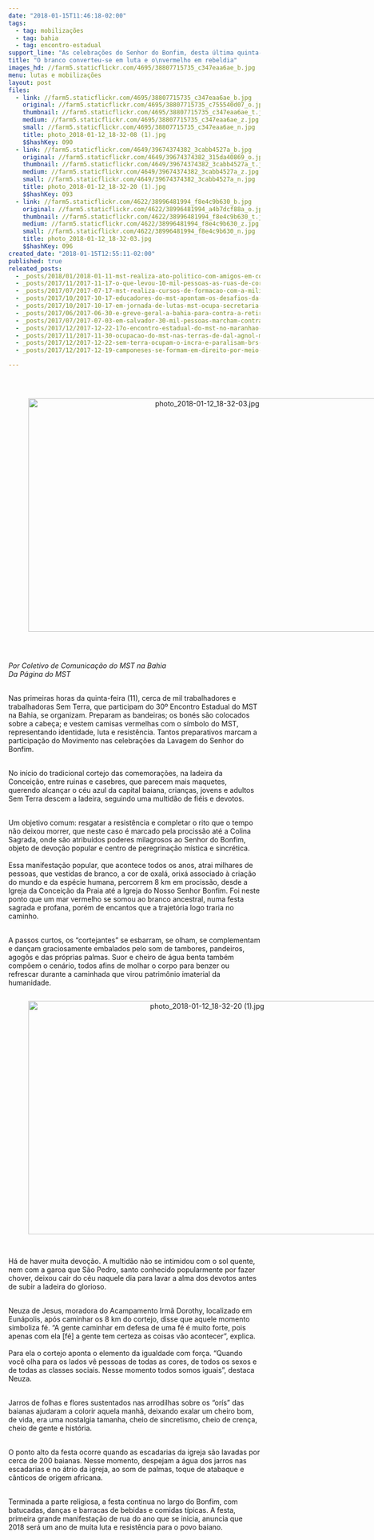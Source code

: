 ```yaml
---
date: "2018-01-15T11:46:18-02:00"
tags:
  - tag: mobilizações
  - tag: bahia
  - tag: encontro-estadual
support_line: "As celebrações do Senhor do Bonfim, desta última quinta-feira (11), foram marcadas por uma\nonda vermelha de trabalhadores Sem Terra em marcha"
title: "O branco converteu-se em luta e o\nvermelho em rebeldia"
images_hd: //farm5.staticflickr.com/4695/38807715735_c347eaa6ae_b.jpg
menu: lutas e mobilizações
layout: post
files:
  - link: //farm5.staticflickr.com/4695/38807715735_c347eaa6ae_b.jpg
    original: //farm5.staticflickr.com/4695/38807715735_c755540d07_o.jpg
    thumbnail: //farm5.staticflickr.com/4695/38807715735_c347eaa6ae_t.jpg
    medium: //farm5.staticflickr.com/4695/38807715735_c347eaa6ae_z.jpg
    small: //farm5.staticflickr.com/4695/38807715735_c347eaa6ae_n.jpg
    title: photo_2018-01-12_18-32-08 (1).jpg
    $$hashKey: 090
  - link: //farm5.staticflickr.com/4649/39674374382_3cabb4527a_b.jpg
    original: //farm5.staticflickr.com/4649/39674374382_315da40869_o.jpg
    thumbnail: //farm5.staticflickr.com/4649/39674374382_3cabb4527a_t.jpg
    medium: //farm5.staticflickr.com/4649/39674374382_3cabb4527a_z.jpg
    small: //farm5.staticflickr.com/4649/39674374382_3cabb4527a_n.jpg
    title: photo_2018-01-12_18-32-20 (1).jpg
    $$hashKey: 093
  - link: //farm5.staticflickr.com/4622/38996481994_f8e4c9b630_b.jpg
    original: //farm5.staticflickr.com/4622/38996481994_a4b7dcf88a_o.jpg
    thumbnail: //farm5.staticflickr.com/4622/38996481994_f8e4c9b630_t.jpg
    medium: //farm5.staticflickr.com/4622/38996481994_f8e4c9b630_z.jpg
    small: //farm5.staticflickr.com/4622/38996481994_f8e4c9b630_n.jpg
    title: photo_2018-01-12_18-32-03.jpg
    $$hashKey: 096
created_date: "2018-01-15T12:55:11-02:00"
published: true
releated_posts:
  - _posts/2018/01/2018-01-11-mst-realiza-ato-politico-com-amigos-em-comemoracao-aos-30-anos-na-bahia.md
  - _posts/2017/11/2017-11-17-o-que-levou-10-mil-pessoas-as-ruas-de-correntina-ba.md
  - _posts/2017/07/2017-07-17-mst-realiza-cursos-de-formacao-com-a-militancia-na-bahia.md
  - _posts/2017/10/2017-10-17-educadores-do-mst-apontam-os-desafios-da-educacao-do-campo-na-chapada-diamantina.md
  - _posts/2017/10/2017-10-17-em-jornada-de-lutas-mst-ocupa-secretaria-de-educacao-e-denuncia-o-fechamento-de-escolas-no-campo.md
  - _posts/2017/06/2017-06-30-e-greve-geral-a-bahia-para-contra-a-retirada-de-direitos.md
  - _posts/2017/07/2017-07-03-em-salvador-30-mil-pessoas-marcham-contra-as-reformas-do-governo-temer.md
  - _posts/2017/12/2017-12-22-17o-encontro-estadual-do-mst-no-maranhao-debate-os-desafios-da-luta-pela-reforma-agraria-popular.md
  - _posts/2017/11/2017-11-30-ocupacao-do-mst-nas-terras-de-dal-agnol-mpe-opina-pelo-improvimento-da-apelacao-e-relator-suspende-o-julgamento.md
  - _posts/2017/12/2017-12-22-sem-terra-ocupam-o-incra-e-paralisam-brs-na-paraiba.md
  - _posts/2017/12/2017-12-19-camponeses-se-formam-em-direito-por-meio-do-pronera-na-bahia.md

---
```

<p>&nbsp;</p>

<div style="text-align:center">
<figure class="image" style="display:inline-block"><img alt="photo_2018-01-12_18-32-03.jpg" height="467" src="//farm5.staticflickr.com/4622/38996481994_f8e4c9b630_b.jpg" width="700" />
<figcaption></figcaption>
</figure>
</div>

<p>&nbsp;</p>

<p><em>Por Coletivo de Comunica&ccedil;&atilde;o do MST na Bahia<br />
Da P&aacute;gina do MST</em></p>

<p><br />
Nas primeiras horas da quinta-feira (11), cerca de mil trabalhadores e trabalhadoras Sem Terra, que participam do 30&ordm; Encontro Estadual do MST na Bahia, se organizam. Preparam as bandeiras; os bon&eacute;s s&atilde;o colocados sobre a cabe&ccedil;a; e vestem camisas vermelhas com o s&iacute;mbolo do MST, representando identidade, luta e resist&ecirc;ncia. Tantos preparativos marcam a participa&ccedil;&atilde;o do Movimento nas celebra&ccedil;&otilde;es da Lavagem do Senhor do Bonfim.</p>

<p><br />
No in&iacute;cio do tradicional cortejo das comemora&ccedil;&otilde;es, na ladeira da Concei&ccedil;&atilde;o, entre ruinas e casebres, que parecem mais maquetes, querendo alcan&ccedil;ar o c&eacute;u azul da capital baiana, crian&ccedil;as, jovens e adultos Sem Terra descem a ladeira, seguindo uma multid&atilde;o de fi&eacute;is e devotos.</p>

<p><br />
Um objetivo comum: resgatar a resist&ecirc;ncia e completar o rito que o tempo n&atilde;o deixou morrer, que neste caso &eacute; marcado pela prociss&atilde;o at&eacute; a Colina Sagrada, onde s&atilde;o atribu&iacute;dos poderes milagrosos ao Senhor do Bonfim, objeto de devo&ccedil;&atilde;o popular e centro de peregrina&ccedil;&atilde;o m&iacute;stica e sincr&eacute;tica.<br />
<br />
Essa manifesta&ccedil;&atilde;o popular, que acontece todos os anos, atrai milhares de pessoas, que vestidas de branco, a cor de oxal&aacute;, orix&aacute; associado &agrave; cria&ccedil;&atilde;o do mundo e da esp&eacute;cie humana, percorrem 8 km em prociss&atilde;o, desde a Igreja da Concei&ccedil;&atilde;o da Praia at&eacute; a Igreja do Nosso Senhor Bonfim. Foi neste ponto que um mar vermelho se somou ao branco ancestral, numa festa sagrada e profana, por&eacute;m de encantos que a trajet&oacute;ria logo traria no caminho.</p>

<p><br />
A passos curtos, os &ldquo;cortejantes&rdquo; se esbarram, se olham, se complementam e dan&ccedil;am graciosamente embalados pelo som de tambores, pandeiros, agog&ocirc;s e das pr&oacute;prias palmas. Suor e cheiro de &aacute;gua benta tamb&eacute;m comp&otilde;em o cen&aacute;rio, todos afins de molhar o corpo para benzer ou refrescar durante a caminhada que virou patrim&ocirc;nio imaterial da humanidade.</p>

<div style="text-align:center">
<figure class="image" style="display:inline-block"><img alt="photo_2018-01-12_18-32-20 (1).jpg" height="467" src="//farm5.staticflickr.com/4649/39674374382_3cabb4527a_b.jpg" width="700" />
<figcaption></figcaption>
</figure>
</div>

<p><br />
H&aacute; de haver muita devo&ccedil;&atilde;o. A multid&atilde;o n&atilde;o se intimidou com o sol quente, nem com a garoa que S&atilde;o Pedro, santo conhecido popularmente por fazer chover, deixou cair do c&eacute;u naquele dia para lavar a alma dos devotos antes de subir a ladeira do glorioso.</p>

<p><br />
Neuza de Jesus, moradora do Acampamento Irm&atilde; Dorothy, localizado em Eun&aacute;polis, ap&oacute;s caminhar os 8 km do cortejo, disse que aquele momento simboliza f&eacute;. &ldquo;A gente caminhar em defesa de uma f&eacute; &eacute; muito forte, pois apenas com ela [f&eacute;] a gente tem certeza as coisas v&atilde;o acontecer&rdquo;, explica.<br />
<br />
Para ela o cortejo aponta o elemento da igualdade com for&ccedil;a. &ldquo;Quando voc&ecirc; olha para os lados v&ecirc; pessoas de todas as cores, de todos os sexos e de todas as classes sociais. Nesse momento todos somos iguais&rdquo;, destaca Neuza.</p>

<p><br />
Jarros de folhas e flores sustentados nas arrodilhas sobre os &ldquo;or&iacute;s&rdquo; das baianas ajudaram a colorir aquela manh&atilde;, deixando exalar um cheiro bom, de vida, era uma nostalgia tamanha, cheio de sincretismo, cheio de cren&ccedil;a, cheio de gente e hist&oacute;ria.</p>

<p><br />
O ponto alto da festa ocorre quando as escadarias da igreja s&atilde;o lavadas por cerca de 200 baianas. Nesse momento, despejam a &aacute;gua dos jarros nas escadarias e no &aacute;trio da igreja, ao som de palmas, toque de atabaque e c&acirc;nticos de origem africana.</p>

<p><br />
Terminada a parte religiosa, a festa continua no largo do Bonfim, com batucadas, dan&ccedil;as e barracas de bebidas e comidas t&iacute;picas. A festa, primeira grande manifesta&ccedil;&atilde;o de rua do ano que se inicia, anuncia que 2018 ser&aacute; um ano de muita luta e resist&ecirc;ncia para o povo baiano.</p>
